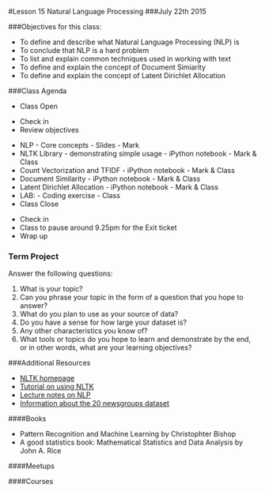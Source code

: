 #Lesson 15 Natural Language Processing
###July 22th 2015

###Objectives for this class:
 * To define and describe what Natural Language Processing (NLP) is
 * To conclude that NLP is a hard problem
 * To list and explain common techniques used in working with text
 * To define and explain the concept of Document Simiarity
 * To define and explain the concept of Latent Dirichlet Allocation
 
###Class Agenda
 - Class Open
  * Check in 
  * Review objectives
 - NLP - Core concepts - Slides - Mark
 - NLTK Library - demonstrating simple usage - iPython notebook - Mark & Class
 - Count Vectorization and TFIDF - iPython notebook - Mark & Class
 - Document Similarity - iPython notebook - Mark & Class
 - Latent Dirichlet Allocation - iPython notebook - Mark & Class
 - LAB:  - Coding exercise - Class
 - Class Close
  * Check in
  * Class to pause around 9.25pm for the Exit ticket
  * Wrap up
 
 
### Term Project
  Answer the following questions:
  1. What is your topic? 
  2. Can you phrase your topic in the form of a question that you hope to answer?
  3. What do you plan to use as your source of data? 
  4. Do you have a sense for how large your dataset is? 
  5. Any other characteristics you know of?
  6. What tools or topics do you hope to learn and demonstrate by the end, or in other words, what are your learning objectives?


###Additional Resources
* [NLTK homepage](http://www.nltk.org/index.html)
* [Tutorial on using NLTK](http://textminingonline.com/dive-into-nltk-part-i-getting-started-with-nltk)
* [Lecture notes on NLP](http://cs.nyu.edu/courses/spring04/G22.2591-001/lecture3.html)
* [Information about the 20 newsgroups dataset](http://qwone.com/~jason/20Newsgroups/)

####Books
* Pattern Recognition and Machine Learning by Christophter Bishop
* A good statistics book: Mathematical Statistics and Data Analysis by John A. Rice

####Meetups

####Courses
